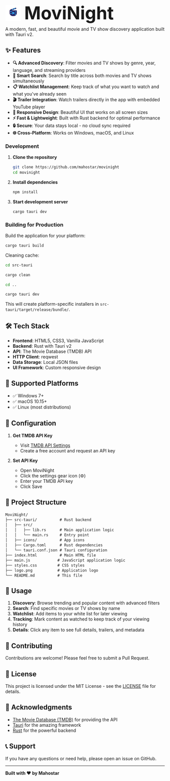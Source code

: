 <h1 style="display: flex; align-items: center; gap: 10px; margin: 0;">
  <img src="dist/logo.png" alt="MoviNight" style="height: 50px; vertical-align: middle;"/>
  <span style="font-size: 2em; line-height: 1;">MoviNight</span>
</h1>



A modern, fast, and beautiful movie and TV show discovery application built with Tauri v2.

## ✨ Features

- **🔍 Advanced Discovery**: Filter movies and TV shows by genre, year, language, and streaming providers
- **🔎 Smart Search**: Search by title across both movies and TV shows simultaneously  
- **📋 Watchlist Management**: Keep track of what you want to watch and what you've already seen
- **🎬 Trailer Integration**: Watch trailers directly in the app with embedded YouTube player
- **📱 Responsive Design**: Beautiful UI that works on all screen sizes
- **⚡ Fast & Lightweight**: Built with Rust backend for optimal performance
- **🔒 Secure**: Your data stays local - no cloud sync required
- **🌐 Cross-Platform**: Works on Windows, macOS, and Linux

### Development

1. **Clone the repository**
   ```bash
   git clone https://github.com/mahostar/movinight
   cd movinight
   ```

2. **Install dependencies**
   ```bash
   npm install
   ```

3. **Start development server**
   ```bash
   cargo tauri dev
   ```

### Building for Production

Build the application for your platform:

```bash
cargo tauri build
```

Cleaning cache:
```bash
cd src-tauri
```
```bash
cargo clean
```
```bash
cd ..
```
```bash
cargo tauri dev
```

This will create platform-specific installers in `src-tauri/target/release/bundle/`.

## 🛠️ Tech Stack

- **Frontend**: HTML5, CSS3, Vanilla JavaScript
- **Backend**: Rust with Tauri v2
- **API**: The Movie Database (TMDB) API
- **HTTP Client**: reqwest
- **Data Storage**: Local JSON files
- **UI Framework**: Custom responsive design

## 📱 Supported Platforms

- ✅ Windows 7+
- ✅ macOS 10.15+
- ✅ Linux (most distributions)

## 🔧 Configuration

1. **Get TMDB API Key**
   - Visit [TMDB API Settings](https://www.themoviedb.org/settings/api)
   - Create a free account and request an API key

2. **Set API Key**
   - Open MoviNight
   - Click the settings gear icon (⚙️)
   - Enter your TMDB API key
   - Click Save

## 📁 Project Structure

```
MoviNight/
├── src-tauri/          # Rust backend
│   ├── src/
│   │   ├── lib.rs      # Main application logic
│   │   └── main.rs     # Entry point
│   ├── icons/          # App icons
│   ├── Cargo.toml      # Rust dependencies
│   └── tauri.conf.json # Tauri configuration
├── index.html          # Main HTML file
├── main.js            # JavaScript application logic
├── styles.css         # CSS styles
├── logo.png           # Application logo
└── README.md          # This file
```

## 🎯 Usage

1. **Discovery**: Browse trending and popular content with advanced filters
2. **Search**: Find specific movies or TV shows by name
3. **Watchlist**: Add items to your white list for later viewing
4. **Tracking**: Mark content as watched to keep track of your viewing history
5. **Details**: Click any item to see full details, trailers, and metadata

## 🤝 Contributing

Contributions are welcome! Please feel free to submit a Pull Request.

## 📄 License

This project is licensed under the MIT License - see the [LICENSE](LICENSE) file for details.

## 🙏 Acknowledgments

- [The Movie Database (TMDB)](https://www.themoviedb.org/) for providing the API
- [Tauri](https://tauri.app/) for the amazing framework
- [Rust](https://www.rust-lang.org/) for the powerful backend

## 📞 Support

If you have any questions or need help, please open an issue on GitHub.

---

**Built with ❤️ by Mahostar** 
